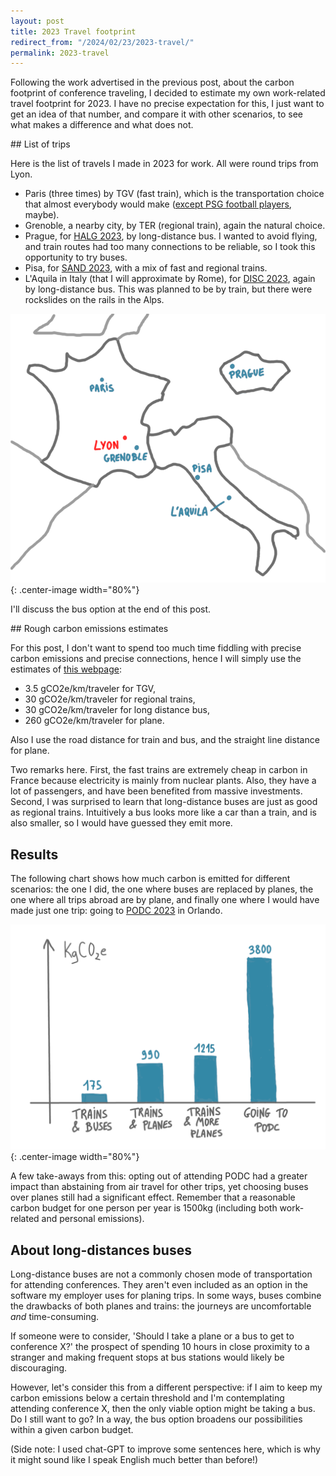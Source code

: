 ```yaml
---
layout: post
title: 2023 Travel footprint 
redirect_from: "/2024/02/23/2023-travel/"
permalink: 2023-travel
---
```


Following the work advertised in the previous post, about the carbon footprint
of conference traveling, I decided to estimate my own work-related travel footprint
for 2023. I have no precise expectation for this, I just want to get an 
idea of that number, and compare it with other scenarios, to see what makes a 
difference and what does not. 

## List of trips

Here is the list of travels I made in 2023 for work. All were round trips from 
Lyon.

* Paris (three times) by TGV (fast train), which is the transportation choice 
that almost everybody would make ([except PSG football players](https://www.bbc.com/news/world-europe-62809829), maybe).
* Grenoble, a nearby city, by TER (regional train), again the natural choice. 
* Prague, for [HALG 2023](https://2023.highlightsofalgorithms.org/), by 
long-distance bus. I wanted to avoid flying, and train routes had too many 
connections to be reliable, so I took this opportunity to try buses. 
* Pisa, for [SAND 2023](https://2023.sand-conf.org/), with a mix of fast and 
regional trains.
* L'Aquila in Italy (that I will approximate by Rome), for
[DISC 2023](https://www.disc-conference.org/wp/disc2023/), 
again by long-distance bus. This was planned to be by train, but there were 
rockslides on the rails in the Alps. 

![](../assets/map-travel-2023.png){: .center-image width="80%"}

I'll discuss the bus option at the end of this post. 

## Rough carbon emissions estimates

For this post, I don't want to spend too much time fiddling with precise 
carbon emissions and precise connections, hence I will simply use the 
estimates of [this webpage](https://www.sncf-connect.com/train/comparateurco2):

* 3.5 gCO2e/km/traveler for TGV,
* 30 gCO2e/km/traveler for regional trains,
* 30 gCO2e/km/traveler for long distance bus,
* 260 gCO2e/km/traveler for plane. 

Also I use the road distance for train and bus, and the straight line distance 
for plane.

Two remarks here. First, the fast trains are extremely cheap in carbon in 
France because electricity is mainly from nuclear plants. Also,
they have a lot of passengers, and have been benefited from massive investments.
Second, I was surprised to learn that long-distance buses are just as good 
as regional trains. Intuitively a bus looks more like a car than a train, 
and is also smaller, so I would have guessed they emit more.

## Results

The following chart shows how much carbon is emitted for different scenarios:
the one I did, the one where buses are replaced by planes, the one where all 
trips abroad are by plane, and finally one where I would have made just one 
trip: going to [PODC 2023](https://www.podc.org/podc2023/) in Orlando.

![](../assets/histogram-travel-2023.png){: .center-image width="80%"}

A few take-aways from this: opting out of attending PODC had a greater impact 
than abstaining from air travel for other trips, yet choosing buses over planes 
still had a significant effect. Remember that a reasonable carbon budget for 
one person per year is 1500kg (including both work-related and personal 
emissions).

## About long-distances buses

Long-distance buses are not a commonly chosen mode of transportation for 
attending conferences. They aren't even included as an option in the 
software my employer uses for planing trips. In some ways, buses combine 
the drawbacks of both planes and trains: the journeys are uncomfortable *and* 
time-consuming. 

If someone were to consider, 'Should I take a plane or a bus to get to 
conference X?' the prospect of spending 10 hours in close proximity to a 
stranger and making frequent stops at bus stations would likely be 
discouraging.

However, let's consider this from a different perspective: if I aim to keep 
my carbon emissions below a certain threshold and I'm contemplating attending 
conference X, then the only viable option might be taking a bus. Do I still 
want to go? In a way, the bus option broadens our possibilities within a 
given carbon budget.

(Side note: I used chat-GPT to improve some sentences here, which is why 
it might sound like I speak English much better than before!)



